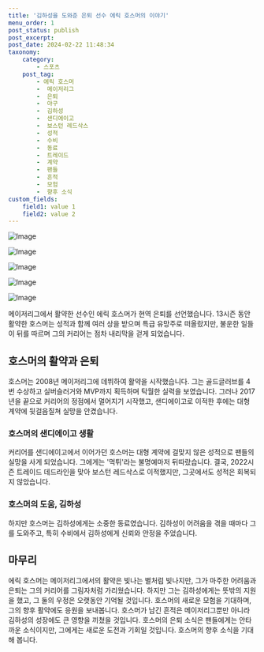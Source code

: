 ```yaml
---
title: '김하성을 도와준 은퇴 선수 에릭 호스머의 이야기'
menu_order: 1
post_status: publish
post_excerpt: 
post_date: 2024-02-22 11:48:34
taxonomy:
    category:
        - 스포츠
    post_tag:
        - 에릭 호스머
        -  메이저리그
        -  은퇴
        -  야구
        -  김하성
        -  샌디에이고
        -  보스턴 레드삭스
        -  성적
        -  수비
        -  동료
        -  트레이드
        -  계약
        -  팬들
        -  흔적
        -  모험
        -  향후 소식
custom_fields:
    field1: value 1
    field2: value 2
---
```


![Image](https://imgnews.pstatic.net/image/109/2024/02/22/0005022159_001_20240222074106394.jpg?type=w647)

![Image](https://imgnews.pstatic.net/image/109/2024/02/22/0005022159_002_20240222074106444.jpg?type=w647)

![Image](https://imgnews.pstatic.net/image/109/2024/02/22/0005022159_003_20240222074106451.jpg?type=w647)

![Image](https://imgnews.pstatic.net/image/109/2024/02/22/0005022159_004_20240222074106459.jpg?type=w647)

![Image](https://imgnews.pstatic.net/image/109/2024/02/22/0005022159_005_20240222074106467.jpg?type=w647)

메이저리그에서 활약한 선수인 에릭 호스머가 현역 은퇴를 선언했습니다. 13시즌 동안 활약한 호스머는 성적과 함께 여러 상을 받으며 특급 유망주로 떠올랐지만, 불운한 일들이 뒤를 따르며 그의 커리어는 점차 내리막을 걷게 되었습니다.
## 호스머의 활약과 은퇴
호스머는 2008년 메이저리그에 데뷔하여 활약을 시작했습니다. 그는 골드글러브를 4번 수상하고 실버슬러거와 MVP까지 획득하며 탁월한 실력을 보였습니다. 그러나 2017년을 끝으로 커리어의 정점에서 멀어지기 시작했고, 샌디에이고로 이적한 후에는 대형 계약에 뒷걸음질쳐 실망을 안겼습니다.
### 호스머의 샌디에이고 생활
커리어를 샌디에이고에서 이어가던 호스머는 대형 계약에 걸맞지 않은 성적으로 팬들의 실망을 사게 되었습니다. 그에게는 '먹튀'라는 불명예마저 뒤따랐습니다. 결국, 2022시즌 트레이드 데드라인을 맞아 보스턴 레드삭스로 이적했지만, 그곳에서도 성적은 회복되지 않았습니다.
### 호스머의 도움, 김하성
하지만 호스머는 김하성에게는 소중한 동료였습니다. 김하성이 어려움을 겪을 때마다 그를 도와주고, 특히 수비에서 김하성에게 신뢰와 안정을 주었습니다.
## 마무리
에릭 호스머는 메이저리그에서의 활약은 빛나는 별처럼 빛나지만, 그가 마주한 어려움과 은퇴는 그의 커리어를 그림자처럼 가리웠습니다. 하지만 그는 김하성에게는 뜻밖의 지원을 했고, 그 둘의 우정은 오랫동안 기억될 것입니다. 호스머의 새로운 모험을 기대하며, 그의 향후 활약에도 응원을 보내봅니다. 호스머가 남긴 흔적은 메이저리그뿐만 아니라 김하성의 성장에도 큰 영향을 끼쳤을 것입니다. 호스머의 은퇴 소식은 팬들에게는 안타까운 소식이지만, 그에게는 새로운 도전과 기회일 것입니다. 호스머의 향후 소식을 기대해 봅니다.
